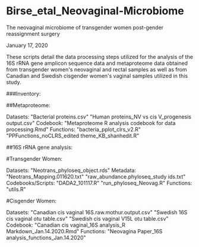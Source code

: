 # Birse_etal_Neovaginal-Microbiome
The neovaginal microbiome of transgender women post-gender reassignment surgery

January 17, 2020

These scripts detail the data processing steps utilized for the analysis of the 16S rRNA gene amplicon sequence data and metaproteome data obtained from transgender women's neovaginal and rectal samples as well as from Canadian and Swedish cisgender women's vaginal samples utilized in this study.

###Inventory:

##Metaproteome:

Datasets: 
"Bacterial proteins.csv"
"Human proteins_NV vs cis V_progenesis output.csv"
Codebook:
"Metaproteome R analysis codebook for data processing.Rmd"
Functions: 
"bacteria_pplot_clrs_v2.R"
"PPFunctions_noCLRS_edited theme_KB_shanhedit.R"

##16S rRNA gene analysis:

#Transgender Women:

Datasets:
"Neotrans_phyloseq_object.rds"
Metadata:
"Neotrans_Mapping.011620.txt"
"raw_abundance.phyloseq_study ids.txt"
Codebooks/Scripts:
"DADA2_101117.R"
"run_phyloseq_Neovag.R"
Functions:
"utils.R"

#Cisgender Women:

Datasets:
"Canadian cis vaginal 16S.raw.mothur.output.csv"
"Swedish 16S cis vaginal otu table.csv"
"Swedish cis vaginal V15L otu table.csv"
Codebook:
"Canadian cis vaginal_16S analysis_R Markdown_Jan.14.2020.Rmd"
Functions:
"Neovagina Paper_16S analysis_functions_Jan.14.2020"


